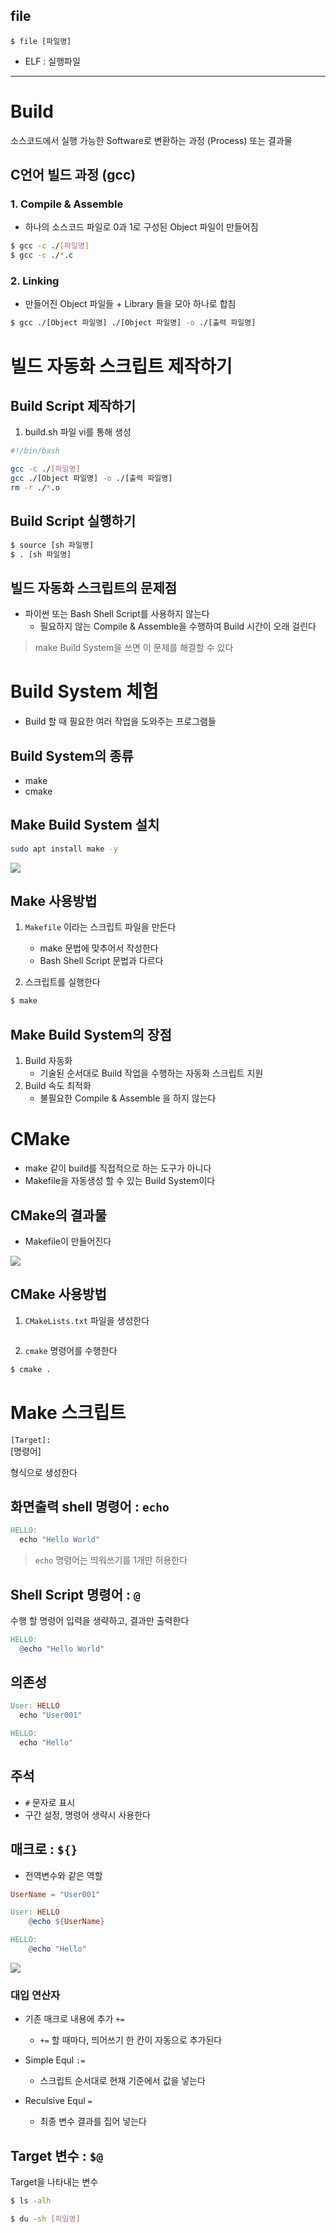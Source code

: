 ## file

```
$ file [파일명]
```

- ELF : 실행파일

---

# Build

소스코드에서 실행 가능한 Software로 변환하는 과정 (Process) 또는 결과물

## C언어 빌드 과정 (gcc)

### 1. Compile & Assemble

- 하나의 소스코드 파일로 0과 1로 구성된 Object 파일이 만들어짐

``` Bash
$ gcc -c ./[파일명]
$ gcc -c ./*.c
```

### 2. Linking

- 만들어진 Object 파일들 + Library 들을 모아 하나로 합침

``` Bash
$ gcc ./[Object 파일명] ./[Object 파일명] -o ./[출력 파일명]
```

# 빌드 자동화 스크립트 제작하기

## Build Script 제작하기

1. build.sh 파일 vi를 통해 생성
``` Bash
#!/bin/bash

gcc -c ./[파일명]
gcc ./[Object 파일명] -o ./[출력 파일명]
rm -r ./*.o
```

## Build Script 실행하기

``` Bash
$ source [sh 파일명]
$ . [sh 파일명]
```

## 빌드 자동화 스크립트의 문제점

- 파이썬 또는 Bash Shell Script를 사용하지 않는다
  - 필요하지 않는 Compile & Assemble을 수행하여 Build 시간이 오래 걸린다

> make Build System을 쓰면 이 문제를 해결할 수 있다

# Build System 체험

- Build 할 때 필요한 여러 작업을 도와주는 프로그램들

## Build System의 종류

- make
- cmake

## Make Build System 설치

``` Bash
sudo apt install make -y
```

![](2023-03-22-09-41-02.png)

## Make 사용방법

1. `Makefile` 이라는 스크립트 파일을 만든다
   - make 문법에 맞추어서 작성한다
   - Bash Shell Script 문법과 다르다

2. 스크립트를 실행한다

``` Bash
$ make
```

## Make Build System의 장점

1. Build 자동화
   - 기술된 순서대로 Build 작업을 수행하는 자동화 스크립트 지원
2. Build 속도 최적화
   - 불필요한 Compile & Assemble 을 하지 않는다

# CMake

- make 같이 build를 직접적으로 하는 도구가 아니다
- Makefile을 자동생성 할 수 있는 Build System이다

## CMake의 결과물

- Makefile이 만들어진다

![](2023-03-22-09-51-56.png)

## CMake 사용방법

1. `CMakeLists.txt` 파일을 생성한다

``` CMake
```

2. `cmake` 명령어를 수행한다

``` Bash
$ cmake .
```

# Make 스크립트

`[Target]:`  
  [명령어]

형식으로 생성한다

## 화면출력 shell 명령어 : `echo`

``` Makefile
HELLO:
  echo "Hello World"
```

> `echo` 명령어는 띄워쓰기를 1개만 허용한다

## Shell Script 명령어 : `@`

수행 할 명령어 입력을 생략하고, 결과만 출력한다

``` Makefile
HELLO:
  @echo "Hello World"
```

## 의존성

``` Makefile
User: HELLO
  echo "User001"

HELLO:
  echo "Hello"
```

## 주석

- `#` 문자로 표시
- 구간 설정, 명령어 생략시 사용한다

## 매크로 : `${}`

- 전역변수와 같은 역할

``` Makefile
UserName = "User001"

User: HELLO
    @echo ${UserName}

HELLO:
    @echo "Hello"
```

![](매크로%20추가하기.png)


### 대입 연산자

- 기존 매크로 내용에 추가 `+=`
  - `+=` 할 때마다, 띄어쓰기 한 칸이 자동으로 추가된다

- Simple Equl `:=`
  - 스크립트 순서대로 현재 기준에서 값을 넣는다
- Reculsive Equl `=`
  - 최종 변수 결과를 집어 넣는다

## Target 변수 : `$@`

Target을 나타내는 변수



``` Bash
$ ls -alh

$ du -sh [파일명]
```